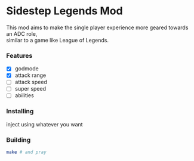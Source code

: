 # Sidestep Legends Mod
This mod aims to make the single player experience more geared towards an ADC role,  
similar to a game like League of Legends.

### Features
- [x] godmode
- [x] attack range
- [ ] attack speed
- [ ] super speed
- [ ] abilities

### Installing
inject using whatever you want
### Building
```bash
make # and pray
```
